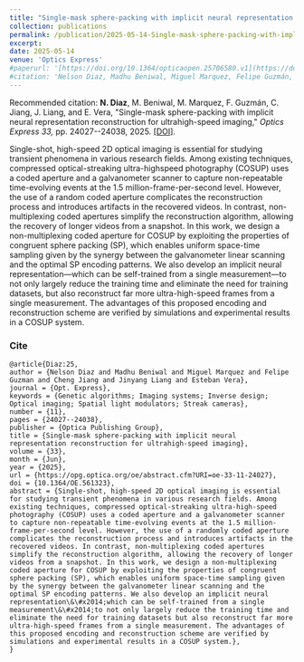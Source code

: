```yaml
---
title: "Single-mask sphere-packing with implicit neural representation reconstruction for ultrahigh-speed imaging"
collection: publications
permalink: /publication/2025-05-14-Single-mask-sphere-packing-with-implicit-neural-representation-reconstruction-for-ultrahigh-speed-imaging
excerpt: 
date: 2025-05-14
venue: 'Optics Express'
#paperurl: '[https://doi.org/10.1364/opticaopen.25706580.v1](https://doi.org/10.1364/opticaopen.25706580.v1)'
#citation: 'Nelson Diaz, Madhu Beniwal, Miguel Marquez, Felipe Guzmán, Cheng Jiang, Jinyang Liang, and Esteban Vera, &quot;Single-mask sphere-packing with implicit neural representation reconstruction for ultrahigh-speed imaging.&quot; <i>, Optics Express,</i>., pp. 24027--24038, 2025.'
---
```


Recommended citation: **N. Diaz**, M. Beniwal, M. Marquez, F. Guzmán, C. Jiang, J. Liang, and E. Vera, "Single-mask sphere-packing with implicit neural representation reconstruction for ultrahigh-speed imaging," <i> Optics Express 33,</i> pp. 24027--24038, 2025. [[DOI]](https://doi.org/10.1364/OE.561323).

Single-shot, high-speed 2D optical imaging is essential for studying transient phenomena in
various research fields. Among existing techniques, compressed optical-streaking ultra-highspeed photography (COSUP) uses a coded aperture and a galvanometer scanner to capture
non-repeatable time-evolving events at the 1.5 million-frame-per-second level. However, the use
of a random coded aperture complicates the reconstruction process and introduces artifacts in
the recovered videos. In contrast, non-multiplexing coded apertures simplify the reconstruction
algorithm, allowing the recovery of longer videos from a snapshot. In this work, we design a
non-multiplexing coded aperture for COSUP by exploiting the properties of congruent sphere
packing (SP), which enables uniform space-time sampling given by the synergy between the
galvanometer linear scanning and the optimal SP encoding patterns. We also develop an implicit
neural representation—which can be self-trained from a single measurement—to not only largely
reduce the training time and eliminate the need for training datasets, but also reconstruct far more
ultra-high-speed frames from a single measurement. The advantages of this proposed encoding
and reconstruction scheme are verified by simulations and experimental results in a COSUP
system.
### Cite

```
@article{Diaz:25,
author = {Nelson Diaz and Madhu Beniwal and Miguel Marquez and Felipe Guzman and Cheng Jiang and Jinyang Liang and Esteban Vera},
journal = {Opt. Express},
keywords = {Genetic algorithms; Imaging systems; Inverse design; Optical imaging; Spatial light modulators; Streak cameras},
number = {11},
pages = {24027--24038},
publisher = {Optica Publishing Group},
title = {Single-mask sphere-packing with implicit neural representation reconstruction for ultrahigh-speed imaging},
volume = {33},
month = {Jun},
year = {2025},
url = {https://opg.optica.org/oe/abstract.cfm?URI=oe-33-11-24027},
doi = {10.1364/OE.561323},
abstract = {Single-shot, high-speed 2D optical imaging is essential for studying transient phenomena in various research fields. Among existing techniques, compressed optical-streaking ultra-high-speed photography (COSUP) uses a coded aperture and a galvanometer scanner to capture non-repeatable time-evolving events at the 1.5 million-frame-per-second level. However, the use of a randomly coded aperture complicates the reconstruction process and introduces artifacts in the recovered videos. In contrast, non-multiplexing coded apertures simplify the reconstruction algorithm, allowing the recovery of longer videos from a snapshot. In this work, we design a non-multiplexing coded aperture for COSUP by exploiting the properties of congruent sphere packing (SP), which enables uniform space-time sampling given by the synergy between the galvanometer linear scanning and the optimal SP encoding patterns. We also develop an implicit neural representation\&\#x2014;which can be self-trained from a single measurement\&\#x2014;to not only largely reduce the training time and eliminate the need for training datasets but also reconstruct far more ultra-high-speed frames from a single measurement. The advantages of this proposed encoding and reconstruction scheme are verified by simulations and experimental results in a COSUP system.},
}
```
